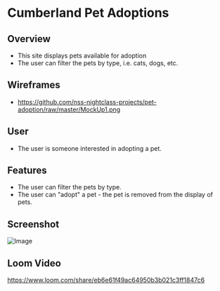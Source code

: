 # Cumberland Pet Adoptions

## Overview
- This site displays pets available for adoption
- The user can filter the pets by type, i.e. cats, dogs, etc.
  
## Wireframes
 - https://github.com/nss-nightclass-projects/pet-adoption/raw/master/MockUp1.png

## User
- The user is someone interested in adopting a pet.

## Features
- The user can filter the pets by type.
- The user can "adopt" a pet - the pet is removed from the display of pets.
  
## Screenshot
  ![Image](https://user-images.githubusercontent.com/51683901/106372440-46f7e600-6335-11eb-80c8-2d334ddce9de.png)

## Loom Video
  https://www.loom.com/share/eb6e61f49ac64950b3b021c3ff1847c6
